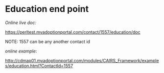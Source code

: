 #  Education end point


*Online live doc:* 

https://perltest.myadoptionportal.com/contact/1557/education/doc

NOTE: 1557 can be any another contact id

*online example*: 

http://cdmap01.myadoptionportal.com/modules/CAIRS_Framework/examples/education.html?ContactId=1557
